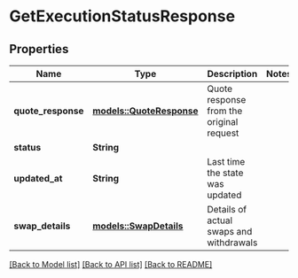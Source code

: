 # GetExecutionStatusResponse

## Properties

Name | Type | Description | Notes
------------ | ------------- | ------------- | -------------
**quote_response** | [**models::QuoteResponse**](QuoteResponse.md) | Quote response from the original request | 
**status** | **String** |  | 
**updated_at** | **String** | Last time the state was updated | 
**swap_details** | [**models::SwapDetails**](SwapDetails.md) | Details of actual swaps and withdrawals | 

[[Back to Model list]](../README.md#documentation-for-models) [[Back to API list]](../README.md#documentation-for-api-endpoints) [[Back to README]](../README.md)


